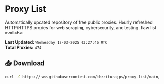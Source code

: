 # Proxy List

Automatically updated repository of free public proxies. Hourly refreshed HTTP/HTTPS proxies for web scraping, cybersecurity, and testing. Raw list available.

**Last Updated:** `Wednesday 19-03-2025 03:27:46 UTC`  
**Total Proxies:** `474`

## 📥 Download
```bash
curl -O https://raw.githubusercontent.com/theriturajps/proxy-list/main/proxies.txt

